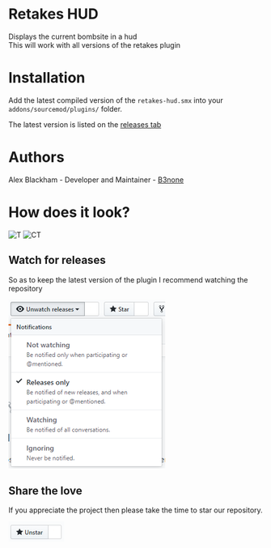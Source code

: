 # Retakes HUD
Displays the current bombsite in a hud  
This will work with all versions of the retakes plugin

# Installation
Add the latest compiled version of the `retakes-hud.smx` into your `addons/sourcemod/plugins/` folder.

The latest version is listed on the [releases tab](https://github.com/b3none/retakes-hud/releases)

# Authors
Alex Blackham - Developer and Maintainer - [B3none](https://github.com/b3none/)

# How does it look?
![T](https://steamuserimages-a.akamaihd.net/ugc/937196994992026611/4775A7011E1AB4856189BB2DA3C1DF5B8E5FF245/)
![CT](https://steamuserimages-a.akamaihd.net/ugc/937196994992027300/FFFF6864F2268006C704B6981498334C85A7F385/)

## Watch for releases

So as to keep the latest version of the plugin I recommend watching the repository

![Watch releases](https://github.com/b3none/gdprconsent/raw/development/.github/README_ASSETS/watch_releases.png)

## Share the love

If you appreciate the project then please take the time to star our repository.

![Star us](https://github.com/b3none/gdprconsent/raw/development/.github/README_ASSETS/star_us.png)
